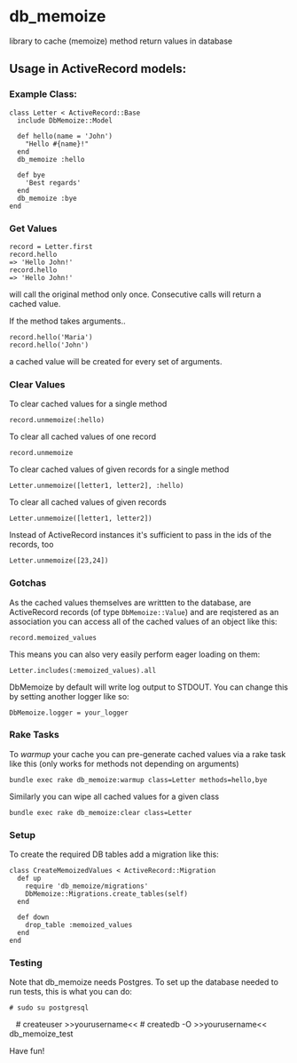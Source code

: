 # db_memoize
library to cache (memoize) method return values in database

## Usage in ActiveRecord models:

### Example Class:

```
class Letter < ActiveRecord::Base
  include DbMemoize::Model

  def hello(name = 'John')
    "Hello #{name}!"
  end
  db_memoize :hello

  def bye
   	'Best regards'
  end
  db_memoize :bye
end
```

### Get Values

```
record = Letter.first
record.hello
=> 'Hello John!'
record.hello
=> 'Hello John!'
```

will call the original method only once. Consecutive calls will return a cached value.

If the method takes arguments..

    record.hello('Maria')
    record.hello('John')

a cached value will be created for every set of arguments.

### Clear Values

To clear cached values for a single method

    record.unmemoize(:hello)

To clear all cached values of one record

    record.unmemoize

To clear cached values of given records for a single method

    Letter.unmemoize([letter1, letter2], :hello)

To clear all cached values of given records

    Letter.unmemoize([letter1, letter2])

Instead of ActiveRecord instances it's sufficient to pass in the ids of the records, too

    Letter.unmemoize([23,24])

### Gotchas

As the cached values themselves are writtten to the database, are ActiveRecord records (of type `DbMemoize::Value`) and are reqistered as an association you can access all of the cached values of an object like this:

    record.memoized_values

This means you can also very easily perform eager loading on them:

    Letter.includes(:memoized_values).all

DbMemoize by default will write log output to STDOUT. You can change this by setting another logger like so:

    DbMemoize.logger = your_logger

### Rake Tasks

To _warmup_ your cache you can pre-generate cached values via a rake task like this (only works for methods not depending on arguments)

    bundle exec rake db_memoize:warmup class=Letter methods=hello,bye

Similarly you can wipe all cached values for a given class

    bundle exec rake db_memoize:clear class=Letter

### Setup

To create the required DB tables add a migration like this:

```
class CreateMemoizedValues < ActiveRecord::Migration
  def up
    require 'db_memoize/migrations'
    DbMemoize::Migrations.create_tables(self)
  end

  def down
    drop_table :memoized_values
  end
end
```

### Testing

Note that db_memoize needs Postgres. To set up the database needed to run tests, this is what you can do:

    # sudo su postgresql
    # createuser >>yourusername<<
    # createdb -O >>yourusername<< db_memoize_test


Have fun!



